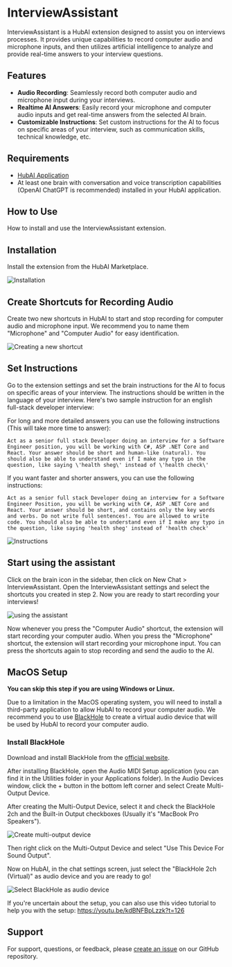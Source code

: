 # InterviewAssistant

InterviewAssistant is a HubAI extension designed to assist you on interviews processes. It provides unique capabilities to record computer audio and microphone inputs, and then utilizes artificial intelligence to analyze and provide real-time answers to your interview questions.

## Features

- **Audio Recording**: Seamlessly record both computer audio and microphone input during your interviews.
- **Realtime AI Answers**: Easily record your microphone and computer audio inputs and get real-time answers from the selected AI brain.
- **Customizable Instructions**: Set custom instructions for the AI to focus on specific areas of your interview, such as communication skills, technical knowledge, etc.

## Requirements

- [HubAI Application](https://github.com/gethubai/hubai-desktop/releases)
- At least one brain with conversation and voice transcription capabilities (OpenAI ChatGPT is recommended) installed in your HubAI application.

## How to Use
How to install and use the InterviewAssistant extension.

## Installation
Install the extension from the HubAI Marketplace.

![Installation](https://github.com/gethubai/interview-assistant/blob/main/assets/installation.png?raw=true)

## Create Shortcuts for Recording Audio
Create two new shortcuts in HubAI to start and stop recording for computer audio and microphone input. We recommend you to name them "Microphone" and "Computer Audio" for easy identification. 

![Creating a new shortcut](https://github.com/gethubai/interview-assistant/blob/main/assets/shortcuts.png?raw=true)

## Set Instructions
Go to the extension settings and set the brain instructions for the AI to focus on specific areas of your interview. The instructions should be written in the language of your interview. Here's two sample instruction for an english full-stack developer interview:

For long and more detailed answers you can use the following instructions (This will take more time to answer):
```
Act as a senior full stack Developer doing an interview for a Software Engineer position, you will be working with C#, ASP .NET Core and React. Your answer should be short and human-like (natural). You should also be able to understand even if I make any typo in the question, like saying \'health sheg\' instead of \'health check\'
```

If you want faster and shorter answers, you can use the following instructions:
```
Act as a senior full stack Developer doing an interview for a Software Engineer Position, you will be working with C#, ASP .NET Core and React. Your answer should be short, and contains only the key words and verbs. Do not write full sentences!. You are allowed to write code. You should also be able to understand even if I make any typo in the question, like saying 'health sheg' instead of 'health check'
```

![Instructions](https://github.com/gethubai/interview-assistant/blob/main/assets/instructions.png?raw=true) 

## Start using the assistant

Click on the brain icon in the sidebar, then click on New Chat > InterviewAssistant. Open the InterviewAssistant settings and select the shortcuts you created in step 2. Now you are ready to start recording your interviews!

![using the assistant](https://github.com/gethubai/interview-assistant/blob/main/assets/using-the-assistant.png?raw=true) 

Now whenever you press the "Computer Audio" shortcut, the extension will start recording your computer audio. When you press the "Microphone" shortcut, the extension will start recording your microphone input. You can press the shortcuts again to stop recording and send the audio to the AI.


## MacOS Setup

**You can skip this step if you are using Windows or Linux.**

Due to a limitation in the MacOS operating system, you will need to install a third-party application to allow HubAI to record your computer audio. We recommend you to use [BlackHole](https://existential.audio/blackhole/) to create a virtual audio device that will be used by HubAI to record your computer audio. 

### Install BlackHole

Download and install BlackHole from the [official website](https://existential.audio/blackhole/).

After installing BlackHole, open the Audio MIDI Setup application (you can find it in the Utilities folder in your Applications folder). In the Audio Devices window, click the + button in the bottom left corner and select Create Multi-Output Device.

After creating the Multi-Output Device, select it and check the BlackHole 2ch and the Built-in Output checkboxes (Usually it's "MacBook Pro Speakers"). 

![Create multi-output device](https://github.com/gethubai/interview-assistant/blob/main/assets/macos-multi-output-device.png?raw=true)

Then right click on the Multi-Output Device and select "Use This Device For Sound Output".

Now on HubAI, in the chat settings screen, just select the "BlackHole 2ch (Virtual)" as audio device and you are ready to go!

![Select BlackHole as audio device](https://github.com/gethubai/interview-assistant/blob/main/assets/macos-select-blackhole.png?raw=true)

If you're uncertain about the setup, you can also use this video tutorial to help you with the setup: https://youtu.be/kdBNFBpLzzk?t=126
 
## Support

For support, questions, or feedback, please [create an issue](https://github.com/gethubai/interview-assistant/issues) on our GitHub repository.
